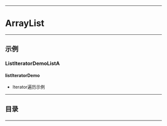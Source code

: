 ------
# ArrayList

------
## 示例
### ListIteratorDemoListA
#### listIteratorDemo
- Iterator遍历示例

------
## 目录
### 

------